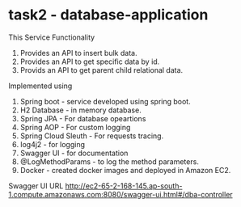 
# task2 - database-application

This Service Functionality
1. Provides an API to insert bulk data.
2. Provides an API to get specific data by id.
3. Provids an API to get parent child relational data.

Implemented using 
1. Spring boot - service developed using spring boot.
2. H2 Database - in memory database.
3. Spring JPA  - For database opeartions
4. Spring AOP  - For custom logging
5. Spring Cloud Sleuth -  For requests tracing.
6. log4j2 - for logging
7. Swagger UI - for documentation
8. @LogMethodParams - to log the method parameters.
9. Docker - created docker images and deployed in Amazon EC2.

Swagger UI URL
http://ec2-65-2-168-145.ap-south-1.compute.amazonaws.com:8080/swagger-ui.html#/dba-controller
 
